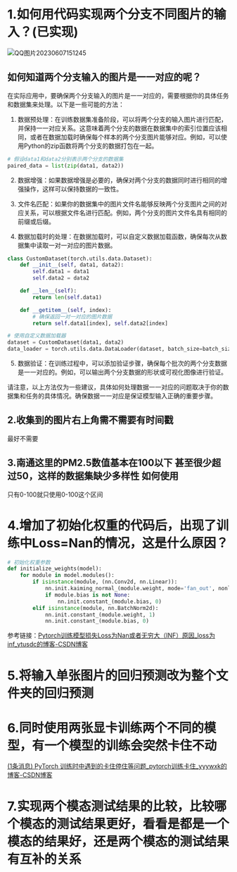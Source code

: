 # 1.如何用代码实现两个分支不同图片的输入？(已实现)

![QQ图片20230607151245](C:\Users\25075\Pictures\QQ图片20230607151245.png)

## 如何知道两个分支输入的图片是一一对应的呢？

在实际应用中，要确保两个分支输入的图片是一一对应的，需要根据你的具体任务和数据集来处理。以下是一些可能的方法：

1. 数据预处理：在训练数据集准备阶段，可以将两个分支的输入图片进行匹配，并保持一一对应关系。这意味着两个分支的数据在数据集中的索引位置应该相同，或者在数据加载时确保每个样本的两个分支图片能够对应。例如，可以使用Python的zip函数将两个分支的数据打包在一起。

```python
# 假设data1和data2分别表示两个分支的数据集
paired_data = list(zip(data1, data2))
```

2. 数据增强：如果数据增强是必要的，确保对两个分支的数据同时进行相同的增强操作，这样可以保持数据的一致性。

3. 文件名匹配：如果你的数据集中的图片文件名能够反映两个分支图片之间的对应关系，可以根据文件名进行匹配。例如，两个分支的图片文件名具有相同的前缀或后缀。

4. 数据加载时的处理：在数据加载时，可以自定义数据加载函数，确保每次从数据集中读取一对一对应的图片数据。

```python
class CustomDataset(torch.utils.data.Dataset):
    def __init__(self, data1, data2):
        self.data1 = data1
        self.data2 = data2

    def __len__(self):
        return len(self.data1)

    def __getitem__(self, index):
        # 确保返回一对一对应的图片数据
        return self.data1[index], self.data2[index]

# 使用自定义数据加载器
dataset = CustomDataset(data1, data2)
data_loader = torch.utils.data.DataLoader(dataset, batch_size=batch_size, shuffle=True)
```

5. 数据验证：在训练过程中，可以添加验证步骤，确保每个批次的两个分支数据是一一对应的。例如，可以输出两个分支数据的形状或可视化图像进行验证。

请注意，以上方法仅为一些建议，具体如何处理数据一一对应的问题取决于你的数据集和任务的具体情况。确保数据一一对应是保证模型输入正确的重要步骤。

## 2.收集到的图片右上角需不需要有时间戳

最好不需要

## 3.南通这里的PM2.5数值基本在100以下  甚至很少超过50，这样的数据集缺少多样性  如何使用

只有0-100就只使用0-100这个区间

# 4.增加了初始化权重的代码后，出现了训练中Loss=Nan的情况，这是什么原因？

```python
# 初始化权重参数
def initialize_weights(model):
    for module in model.modules():
        if isinstance(module, (nn.Conv2d, nn.Linear)):
            nn.init.kaiming_normal_(module.weight, mode='fan_out', nonlinearity='relu')
            if module.bias is not None:
                nn.init.constant_(module.bias, 0)
        elif isinstance(module, nn.BatchNorm2d):
            nn.init.constant_(module.weight, 1)
            nn.init.constant_(module.bias, 0)
```

参考链接：[Pytorch训练模型损失Loss为Nan或者无穷大（INF）原因_loss为inf_ytusdc的博客-CSDN博客](https://blog.csdn.net/ytusdc/article/details/122321907?ops_request_misc=&request_id=&biz_id=102&utm_term=为什么初始化权重之后开始训练loss的值是nan&utm_medium=distribute.pc_search_result.none-task-blog-2~all~sobaiduweb~default-9-122321907.nonecase&spm=1018.2226.3001.4187)

# 5.将输入单张图片的回归预测改为整个文件夹的回归预测

# 6.同时使用两张显卡训练两个不同的模型，有一个模型的训练会突然卡住不动

[(1条消息) PyTorch 训练时中遇到的卡住停住等问题_pytorch训练卡住_yyywxk的博客-CSDN博客](https://blog.csdn.net/yyywxk/article/details/106323049?ops_request_misc=%7B%22request%5Fid%22%3A%22168974859516800182799745%22%2C%22scm%22%3A%2220140713.130102334.pc%5Fall.%22%7D&request_id=168974859516800182799745&biz_id=0&utm_medium=distribute.pc_search_result.none-task-blog-2~all~first_rank_ecpm_v1~rank_v31_ecpm-5-106323049-null-null.142^v89^control_2,239^v2^insert_chatgpt&utm_term=深度网络训练过程中进程卡死&spm=1018.2226.3001.4187)

# 7.实现两个模态测试结果的比较，比较哪个模态的测试结果更好，看看是都是一个模态的结果好，还是两个模态的测试结果有互补的关系
